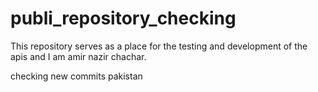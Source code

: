 # publi_repository_checking
This repository serves as a place for the testing and development of the apis and I am amir nazir chachar.

checking new commits
pakistan
